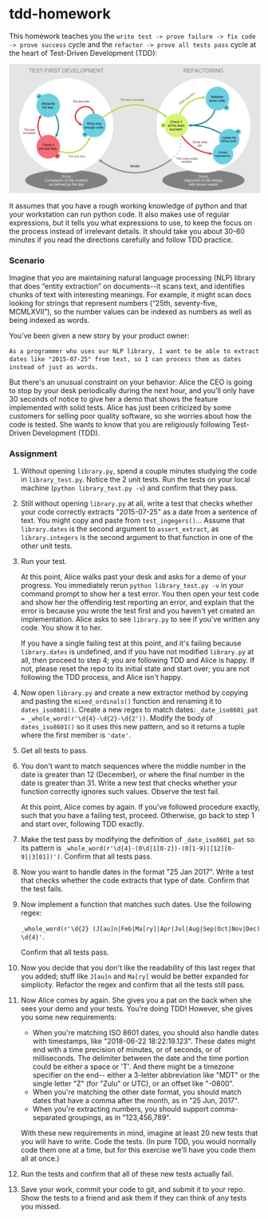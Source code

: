 # tdd-homework

This homework teaches you the `write test -> prove failure -> fix code -> prove success`
cycle and the `refactor -> prove all tests pass` cycle at the heart of
Test-Driven Development (TDD):

![TDD cycles](tdd-cycles.png)

It assumes that you have a rough working knowledge of python and that
your workstation can run python code. It also makes use of regular
expressions, but it tells you what expressions to use, to keep the
focus on the process instead of irrelevant details. It should take you
about 30-60 minutes if you read the directions carefully and follow
TDD practice.

### Scenario

Imagine that you are maintaining natural language processing (NLP) library
that does “entity extraction” on documents--it scans text, and identifies
chunks of text with interesting meanings. For example, it might scan docs
looking for strings that represent numbers (“25th, seventy-five, MCMLXVII”),
so the number values can be indexed as numbers as well as being indexed as
words.

You’ve been given a new story by your product owner:

    As a programmer who uses our NLP library, I want to be able to extract
    dates like "2015-07-25" from text, so I can process them as dates
    instead of just as words.

But there's an unusual constraint on your behavior: Alice the CEO is going
to stop by your desk periodically during the next hour, and you'll only
have 30 seconds of notice to give her a demo that shows the feature
implemented with solid tests. Alice has just been criticized by some
customers for selling poor quality software, so she worries about how the
code is tested. She wants to know that you are religiously following
Test-Driven Development (TDD).

### Assignment
1. Without opening `library.py`, spend a couple minutes studying the code
   in `library_test.py`. Notice the 2 unit tests. Run the tests on your
   local machine (`python library_test.py -v`) and confirm that they pass.

2. Still without opening `library.py` at all, write a test that checks
   whether your code correctly extracts "2015-07-25" as a date from a
   sentence of text. You might copy and paste from `test_ingegers()`...
   Assume that `library.dates` is the second argument
   to `assert_extract`, as `library.integers` is the second argument to
   that function in one of the other unit tests.

3. Run your test.

   At this point, Alice walks past your desk and asks for a demo of your
   progress. You immediately rerun `python library_test.py -v` in your
   command prompt to show her a test error. You then open your test code
   and show her the offending test reporting an error, and explain that
   the error is because you wrote the test first and you haven't yet
   created an implementation. Alice asks to see `library.py` to see if
   you've written any code. You show it to her.

   If you have a single failing test at this point, and it's failing
   because `library.dates` is undefined, and if you have not modified
   `library.py` at all, then proceed to step 4; you are following TDD
   and Alice is happy. If not, please reset the repo to its initial
   state and start over; you are not following the TDD process, and
   Alice isn't happy.

4. Now open `library.py` and create a new extractor method by copying
   and pasting the `mixed_ordinals()` function and renaming it to
   `dates_iso8601()`. Create a new regex to match dates: `_date_iso8601_pat
   = _whole_word(r'\d{4}-\d{2}-\d{2'))`. Modify the body of `dates_iso8601()`
   so it uses this new pattern, and so it returns a tuple where the
   first member is `'date'`.

5. Get all tests to pass.

6. You don't want to match sequences where the middle number in the
   date is greater than 12 (December), or where the final number in the
   date is greater than 31. Write a new test that checks whether your
   function correctly ignores such values. Observe the test fail.

   At this point, Alice comes by again. If you've followed procedure
   exactly, such that you have a failing test, proceed. Otherwise, go
   back to step 1 and start over, following TDD exactly.

7. Make the test pass by modifying the definition of `_date_iso8601_pat`
   so its pattern is `_whole_word(r'\d{4}-(0\d|1[0-2])-(0[1-9]|[12][0-9]|3[01])')`.
   Confirm that all tests pass.

8. Now you want to handle dates in the format "25 Jan 2017". Write a test
   that checks whether the code extracts that type of date. Confirm that
   the test fails.

9. Now implement a function that matches such dates. Use the following regex:

   ```_whole_word(r'\d{2} (J[au]n|Feb|Ma[ry]|Apr|Jul|Aug|Sep|Oct|Nov|Dec) \d{4}'```.

   Confirm that all tests pass.

10. Now you decide that you don't like the readability of this last regex
    that you added; stuff like `J[au]n` and `Ma[ry]` would be better
    expanded for simplicity. Refactor the regex and confirm that all the
    tests still pass.

11. Now Alice comes by again. She gives you a pat on the back when she sees
    your demo and your tests. You're doing TDD! However, she gives you some
    new requirements:

    * When you're matching ISO 8601 dates, you should also handle dates
      with timestamps, like "2018-06-22 18:22:19.123". These dates might
      end with a time precision of minutes, or of seconds, or of milliseconds.
      The delimiter between the date and the time portion could be either
      a space or 'T'. And there might be a timezone specifier on the end--
      either a 3-letter abbreviation like "MDT" or the single letter "Z"
      (for "Zulu" or UTC), or an offset like "-0800".
    * When you're matching the other date format, you should match dates
      that have a comma after the month, as in "25 Jun, 2017".
    * When you're extracting numbers, you should support comma-separated
      groupings, as in "123,456,789".

    With these new requirements in mind, imagine at least 20 new tests
    that you will have to write. Code the tests. (In pure TDD, you would
    normally code them one at a time, but for this exercise we'll have you
    code them all at once.)

12. Run the tests and confirm that all of these new tests actually fail.

13. Save your work, commit your code to git, and submit it to your
    repo. Show the tests to a friend and ask them if they can think
    of any tests you missed.